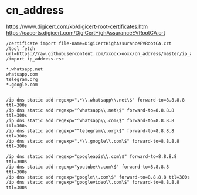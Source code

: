 # cn_address


https://www.digicert.com/kb/digicert-root-certificates.htm  
https://cacerts.digicert.com/DigiCertHighAssuranceEVRootCA.crt  
```
/certificate import file-name=DigiCertHighAssuranceEVRootCA.crt
/tool fetch url=https://raw.githubusercontent.com/xxooxxooxx/cn_address/master/ip_address.rsc
/import ip_address.rsc
```

```
*.whatsapp.net
whatsapp.com
telegram.org
*.google.com


/ip dns static add regexp=".*\\.whatsapp\\.net\$" forward-to=8.8.8.8 ttl=300s
/ip dns static add regexp="^whatsapp\\.net\$" forward-to=8.8.8.8 ttl=300s
/ip dns static add regexp="^whatsapp\\.com\$" forward-to=8.8.8.8 ttl=300s
/ip dns static add regexp="^telegram\\.org\$" forward-to=8.8.8.8 ttl=300s
/ip dns static add regexp=".*\\.google\\.com\$" forward-to=8.8.8.8 ttl=300s
```

```
/ip dns static add regexp="googleapis\\.com\$" forward-to=8.8.8.8 ttl=300s
/ip dns static add regexp="youtube\\.com\$" forward-to=8.8.8.8 ttl=300s
/ip dns static add regexp="google\\.com\$" forward-to=8.8.8.8 ttl=300s
/ip dns static add regexp="googlevideo\\.com\$" forward-to=8.8.8.8 ttl=300s
```
